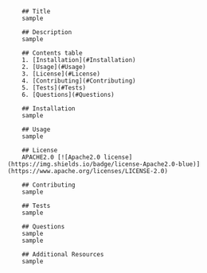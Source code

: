  
        ## Title
        sample

        ## Description 
        sample
        
        ## Contents table
        1. [Installation](#Installation)
        2. [Usage](#Usage)
        3. [License](#License)
        4. [Contributing](#Contributing)
        5. [Tests](#Tests)
        6. [Questions](#Questions)
        
        ## Installation
        sample

        ## Usage
        sample

        ## License
        APACHE2.0 [![Apache2.0 license](https://img.shields.io/badge/license-Apache2.0-blue)](https://www.apache.org/licenses/LICENSE-2.0)

        ## Contributing
        sample

        ## Tests
        sample

        ## Questions
        sample
        sample

        ## Additional Resources
        sample
